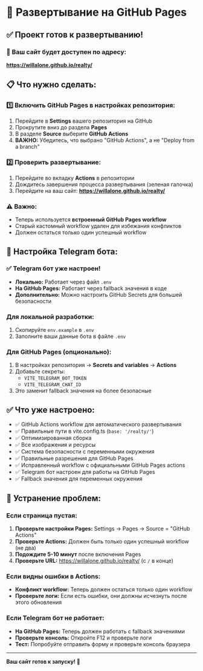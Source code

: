 # 🚀 Развертывание на GitHub Pages

## ✅ Проект готов к развертыванию!

### 🔗 Ваш сайт будет доступен по адресу:
**https://willalone.github.io/realty/**

## 📋 Что нужно сделать:

### 1️⃣ Включить GitHub Pages в настройках репозитория:
1. Перейдите в **Settings** вашего репозитория на GitHub
2. Прокрутите вниз до раздела **Pages**
3. В разделе **Source** выберите **GitHub Actions**
4. **ВАЖНО:** Убедитесь, что выбрано "GitHub Actions", а не "Deploy from a branch"

### 2️⃣ Проверить развертывание:
1. Перейдите во вкладку **Actions** в репозитории
2. Дождитесь завершения процесса развертывания (зеленая галочка)
3. Перейдите на ваш сайт: **https://willalone.github.io/realty/**

### ⚠️ Важно:
- Теперь используется **встроенный GitHub Pages workflow**
- Старый кастомный workflow удален для избежания конфликтов
- Должен остаться только один успешный workflow

## 🔧 Настройка Telegram бота:

### ✅ Telegram бот уже настроен!
- **Локально:** Работает через файл `.env`
- **На GitHub Pages:** Работает через fallback значения в коде
- **Дополнительно:** Можно настроить GitHub Secrets для большей безопасности

### Для локальной разработки:
1. Скопируйте `env.example` в `.env`
2. Заполните ваши данные бота в файле `.env`

### Для GitHub Pages (опционально):
1. В настройках репозитория → **Secrets and variables** → **Actions**
2. Добавьте секреты:
   - `VITE_TELEGRAM_BOT_TOKEN`
   - `VITE_TELEGRAM_CHAT_ID`
3. Это заменит fallback значения на более безопасные

## ✅ Что уже настроено:

- ✅ GitHub Actions workflow для автоматического развертывания
- ✅ Правильные пути в vite.config.ts (`base: '/realty/'`)
- ✅ Оптимизированная сборка
- ✅ Все изображения и ресурсы
- ✅ Система безопасности с переменными окружения
- ✅ Правильные разрешения для GitHub Pages
- ✅ Исправленный workflow с официальными GitHub Pages actions
- ✅ Telegram бот настроен для работы на GitHub Pages
- ✅ Fallback значения для переменных окружения

## 🐛 Устранение проблем:

### Если страница пустая:
1. **Проверьте настройки Pages:** Settings → Pages → Source = "GitHub Actions"
2. **Проверьте Actions:** Должен быть только один успешный workflow (не два)
3. **Подождите 5-10 минут** после включения Pages
4. **Проверьте URL:** https://willalone.github.io/realty/ (с `/` в конце)

### Если видны ошибки в Actions:
- **Конфликт workflow:** Теперь должен остаться только один workflow
- **Проверьте логи:** Если есть ошибки, они должны исчезнуть после этого обновления

### Если Telegram бот не работает:
- **На GitHub Pages:** Теперь должен работать с fallback значениями
- **Проверьте консоль:** Откройте F12 и проверьте логи
- **Тест:** Попробуйте отправить форму и проверьте консоль браузера

---
**Ваш сайт готов к запуску! 🎉**
